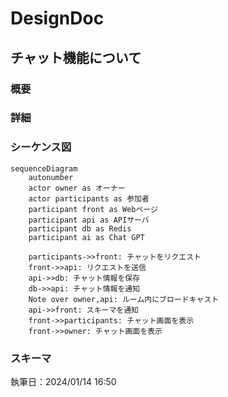 # DesignDoc

## チャット機能について

### 概要

### 詳細

### シーケンス図

```mermaid
sequenceDiagram
    autonumber
    actor owner as オーナー
    actor participants as 参加者
    participant front as Webページ
    participant api as APIサーバ
    participant db as Redis
    participant ai as Chat GPT

    participants->>front: チャットをリクエスト
    front->>api: リクエストを送信
    api->>db: チャット情報を保存
    db->>api: チャット情報を通知
    Note over owner,api: ルーム内にブロードキャスト
    api->>front: スキーマを通知
    front->>participants: チャット画面を表示
    front->>owner: チャット画面を表示
```

### スキーマ

執筆日：2024/01/14 16:50
